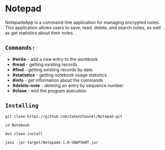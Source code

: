 # Notepad
NotepadeApp is a command-line application for managing encrypted notes. This application allows users to save, read, delete, and search notes, as well as get statistics about their notes.

## **`Commands:`**
- **#write** - add a new entry to the workbook
- **#read** - getting existing records
- **#find** - getting existing records by date
- **#statistics** - getting notebook usage statistics
- **#info** - get information about the commands
- **#delete-note** - deleting an entry by sequence number
- **#close** - end the program execution

## **`Installing`**
```
git clone https://github.com/ZakenChannel/Notepad.git
```
```
cd Notebook
```
```
mvn clean install
```
```
java -jar target/Notepade-1.0-SNAPSHOT.jar
```


